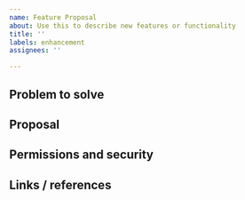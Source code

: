 ```yaml
---
name: Feature Proposal
about: Use this to describe new features or functionality
title: ''
labels: enhancement
assignees: ''

---
```


## Problem to solve

<!-- What problem do we solve? Try to define the who/what/why of the opportunity as a user story. For example, "As a (who), I want (what), so I can (why/value)." -->

## Proposal

<!-- How are we going to solve the problem? -->

## Permissions and security

<!-- What permissions are required to perform the described actions? Who will have access to this feature? -->

## Links / references
